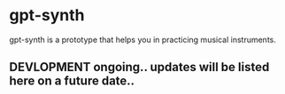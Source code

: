 # gpt-synth
gpt-synth is a prototype that helps you in practicing musical instruments.

## DEVLOPMENT ongoing.. updates will be listed here on a future date..
